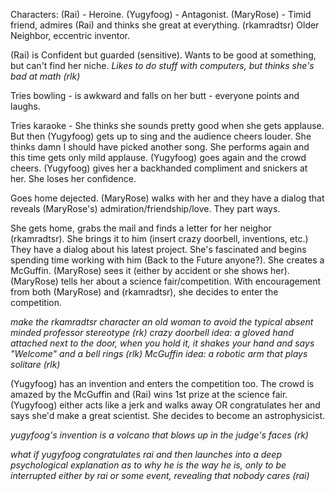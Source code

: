 Characters: (Rai) - Heroine. (Yugyfoog) - Antagonist.  (MaryRose) - Timid friend, admires (Rai) and thinks she great at everything. (rkamradtsr) Older Neighbor, eccentric inventor.

(Rai) is Confident but guarded (sensitive). Wants to be good at something, but can't find her niche. *Likes to do stuff with computers, but thinks she's bad at math (rlk)*

Tries bowling - is awkward and falls on her butt - everyone points and laughs.

Tries karaoke - She thinks she sounds pretty good when she gets applause. But then (Yugyfoog) gets up to sing and the audience cheers louder. She thinks damn I should have picked another song. She performs again and this time gets only mild applause. (Yugyfoog) goes again and the crowd cheers. (Yugyfoog) gives her a backhanded compliment and snickers at her. She loses her confidence.

Goes home dejected. (MaryRose) walks with her and they have a dialog that reveals (MaryRose's) admiration/friendship/love. They part ways.

She gets home, grabs the mail and finds a letter for her neighor (rkamradtsr). She brings it to him (insert crazy doorbell, inventions, etc.) They have a dialog about his latest project. She's fascinated and begins spending time working with him (Back to the Future anyone?). She creates a McGuffin.  (MaryRose) sees it (either by accident or she shows her). (MaryRose) tells her about a science fair/competition. With encouragement from both (MaryRose) and (rkamradtsr), she decides to enter the competition.

*make the rkamradtsr character an old woman to avoid the typical absent minded professor stereotype (rk)*
*crazy doorbell idea: a gloved hand attached next to the door, when you hold it, it shakes your hand and says "Welcome" and a bell rings (rlk)*
*McGuffin idea: a robotic arm that plays solitare (rlk)*

(Yugyfoog) has an invention and enters the competition too. The crowd is amazed by the McGuffin and (Rai) wins 1st prize at the science fair. (Yugyfoog) either acts like a jerk and walks away OR congratulates her and says she'd make a great scientist. She decides to become an astrophysicist.

*yugyfoog's invention is a volcano that blows up in the judge's faces (rk)*

*what if yugyfoog congratulates rai and then launches into a deep psychological explanation as to why he is the way he is, only to be interrupted either by rai or some event, revealing that nobody cares (rai)*
